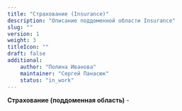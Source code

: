 ```yaml
---
title: "Страхование (Insurance)"
description: "Описание поддоменной области Insurance"
slug: ""
version: 1
weight: 3
titleIcon: ""
draft: false
additional:
    author: "Полина Иванова"
    maintainer: "Сергей Панасюк"
    status: "in_work"
---
```


**Страхование (поддоменная область)** - 
